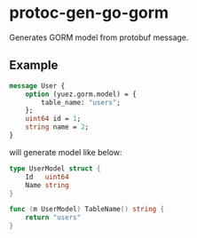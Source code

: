protoc-gen-go-gorm
===

Generates GORM model from protobuf message.

## Example

``` protobuf
message User {
    option (yuez.gorm.model) = {
        table_name: "users";
    };
    uint64 id = 1;
    string name = 2;
}
```

will generate model like below:

``` go
type UserModel struct {
    Id   uint64
    Name string
}

func (m UserModel) TableName() string {
    return "users"
}
```
